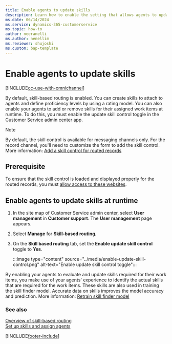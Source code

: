 ```yaml
---
title: Enable agents to update skills
description: Learn how to enable the setting that allows agents to update skills at runtime in Customer Service Hub and Omnichannel for Customer Service.
ms.date: 06/14/2024
ms.service: dynamics-365-customerservice
ms.topic: how-to
author: neeranelli
ms.author: nenellim
ms.reviewer: shujoshi
ms.custom: bap-template
---
```


# Enable agents to update skills

[!INCLUDE[cc-use-with-omnichannel](../../includes/cc-use-with-omnichannel.md)]

By default, skill-based routing is enabled. You can create skills to attach to agents and define proficiency levels by using a rating model. You can also enable your agents to add or remove skills for their assigned work items at runtime. To do this, you must enable the update skill control toggle in the Customer Service admin center app.

> [!NOTE]
> By default, the skill control is available for messaging channels only. For the record channel, you'll need to customize the form to add the skill control. More information: [Add a skill control for routed records](../develop/add-skill-control.md)

## Prerequisite

To ensure that the skill control is loaded and displayed properly for the routed records, you must [allow access to these websites](../implement/system-requirements-omnichannel.md#allow-access-to-websites).

## Enable agents to update skills at runtime

1. In the site map of Customer Service admin center, select **User management** in **Customer support**. The **User management** page appears.

1. Select **Manage** for **Skill-based routing**.

1. On the **Skill based routing** tab, set the **Enable update skill control** toggle to **Yes**.

   :::image type="content" source="../media/enable-update-skill-control.png" alt-text="Enable update skill control toggle":::

By enabling your agents to evaluate and update skills required for their work items, you make use of your agents' experience to identify the actual skills that are required for the work items. These skills are also used in training the skill finder model. Accurate data on skills improves the model accuracy and prediction. More information: [Retrain skill finder model](set-up-isf-model.md#retrain-the-model-iteratively)

### See also

[Overview of skill-based routing](overview-skill-work-distribution.md)  
[Set up skills and assign agents](setup-skills-assign-agents.md)  


[!INCLUDE[footer-include](../../includes/footer-banner.md)]

